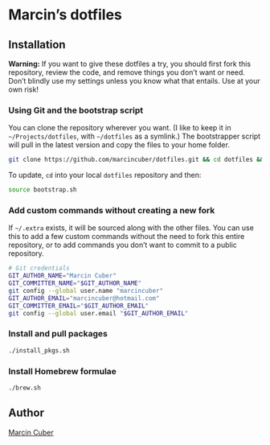 # Marcin’s dotfiles

## Installation

**Warning:** If you want to give these dotfiles a try, you should first fork this repository, review the code, and remove things you don’t want or need. Don’t blindly use my settings unless you know what that entails. Use at your own risk!

### Using Git and the bootstrap script

You can clone the repository wherever you want. (I like to keep it in `~/Projects/dotfiles`, with `~/dotfiles` as a symlink.) The bootstrapper script will pull in the latest version and copy the files to your home folder.

```bash
git clone https://github.com/marcincuber/dotfiles.git && cd dotfiles && source bootstrap.sh
```

To update, `cd` into your local `dotfiles` repository and then:

```bash
source bootstrap.sh
```

### Add custom commands without creating a new fork

If `~/.extra` exists, it will be sourced along with the other files. You can use this to add a few custom commands without the need to fork this entire repository, or to add commands you don’t want to commit to a public repository.

```bash
# Git credentials
GIT_AUTHOR_NAME="Marcin Cuber"
GIT_COMMITTER_NAME="$GIT_AUTHOR_NAME"
git config --global user.name "marcincuber"
GIT_AUTHOR_EMAIL="marcincuber@hotmail.com"
GIT_COMMITTER_EMAIL="$GIT_AUTHOR_EMAIL"
git config --global user.email "$GIT_AUTHOR_EMAIL"
```

### Install and pull packages

```bash
./install_pkgs.sh
```
### Install Homebrew formulae

```bash
./brew.sh
```

## Author

[Marcin Cuber](https://github.com/marcincuber)
